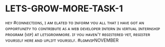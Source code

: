 # LETS-GROW-MORE-TASK-1
ʜᴇሃ #ᴄᴏɴɴᴇᴄᴛɪᴏɴꜱ,  ɪ ᴀᴍ ᴇʟᴀᴛᴇᴅ ᴛᴏ ɪɴꜰᴏʀᴍ ሃᴏᴜ ᴀʟʟ ᴛʜᴀᴛ ɪ ʜᴀᴠᴇ ɢᴏᴛ ᴀɴ ᴏᴩᴩᴏʀᴛᴜɴɪᴛሃ ᴛᴏ ᴄᴏɴᴛʀɪʙᴜᴛᴇ ᴀꜱ ᴀ ᴡᴇʙ ᴅᴇᴠᴇʟᴏᴩᴇʀ ɪɴᴛᴇʀɴ ɪɴ ᴠɪʀᴛᴜᴀʟ ɪɴᴛᴇʀɴꜱʜɪᴩ ᴩʀᴏɢʀᴀᴍ (ᴠɪᴩ) ᴀᴛ ʟᴇᴛꜱɢʀᴏᴡᴍᴏʀᴇ.     ɪꜰ ሃᴏᴜ ʜᴀᴠᴇɴ'ᴛ ʀᴇɢɪꜱᴛᴇʀᴇᴅ ሃᴇᴛ, ʀᴇɢɪꜱᴛᴇʀ ሃᴏᴜʀꜱᴇʟꜰ ʜᴇʀᴇ ᴀɴᴅ ᴜᴩʟɪꜰᴛ ሃᴏᴜʀꜱᴇʟꜰ.  #ʟɢᴍᴠɪᴩNOVEMBER   

